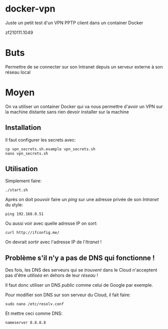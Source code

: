 # docker-vpn
Juste un petit test d'un VPN PPTP client dans un container Docker

zf210111.1049


# Buts
Permettre de se connecter sur son Intranet depuis un serveur externe à son réseau local


# Moyen
On va utiliser un container Docker qui va nous permettre d'avoir un VPN sur la machine distante sans rien devoir installer sur la machine


## Installation
Il faut configurer les secrets avec:
```
cp vpn_secrets.sh.example vpn_secrets.sh
nano vpn_secrets.sh
```


## Utilisation
Simplement faire:
```
./start.sh
```

Après on doit pouvoir faire un *ping* sur une adresse privée de son *Intranet* du style:
```
ping 192.168.0.51
```

Ou aussi voir avec quelle adresse IP on *sort*:
```
curl http://ifconfig.me/
```
On devrait *sortir* avec l'adresse IP de l'*Itranet* !


## Problème s'il n'y a pas de DNS qui fonctionne !
Des fois, les DNS des serveurs qui se *trouvent* dans le Cloud n'acceptent pas d'être *utiliséa* en dehors de leur *réseau* !

Il faut donc utiliser un DNS *public* comme celui de Google par exemple.

Pour modifier son DNS sur son serveur du Cloud, il fait faire:
```
sudo nano /etc/resolv.conf
```
Et mettre ceci comme DNS:
```
nameserver 8.8.8.8
```


